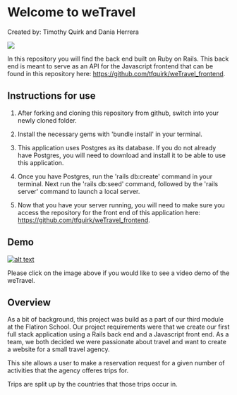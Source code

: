 # Welcome to weTravel

Created by: Timothy Quirk and Dania Herrera

![](https://github.com/tfquirk/weTravel_frontend/blob/master/assets/images/logo2.png)

In this repository you will find the back end built on Ruby on Rails. This back end is meant to serve as an API for the Javascript frontend that can be found in this repository here: https://github.com/tfquirk/weTravel_frontend.

## Instructions for use

1. After forking and cloning this repository from github, switch into your newly cloned folder.

2. Install the necessary gems with 'bundle install' in your terminal.

3. This application uses Postgres as its database. If you do not already have Postgres, you will need to download and install it to be able to use this application.

4. Once you have Postgres, run the 'rails db:create' command in your terminal. Next run the 'rails db:seed' command, followed by the 'rails server' command to launch a local server.

5. Now that you have your server running, you will need to make sure you access the repository for the front end of this application here: https://github.com/tfquirk/weTravel_frontend.

## Demo

[![alt text][image]][reference link]

[image]: https://i.ytimg.com/vi/hyuwWChCl3M/1.jpg "weTravel Demo Video"
[reference link]: https://youtu.be/hyuwWChCl3M

Please click on the image above if you would like to see a video demo of the weTravel.

## Overview  

As a bit of background, this project was build as a part of our third module at the Flatiron School. Our project requirements were that we create our first full stack application using a Rails back end and a Javascript front end. As a team, we both decided we were passionate about travel and want to create a website for a small travel agency.

This site allows a user to make a reservation request for a given number of activities that the agency offeres trips for.

Trips are split up by the countries that those trips occur in.  
